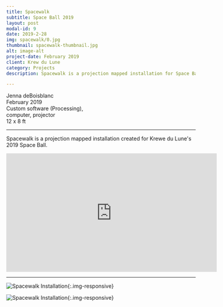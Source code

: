 ```yaml
---
title: Spacewalk
subtitle: Space Ball 2019
layout: post
modal-id: 9
date: 2019-2-28
img: spacewalk/0.jpg
thumbnail: spacewalk-thumbnail.jpg
alt: image-alt
project-date: February 2019
client: Krew du Lune
category: Projects
description: Spacewalk is a projection mapped installation for Space Ball 2019.

---
```


Jenna deBoisblanc   
February 2019  
Custom software (Processing),  
computer, projector     
12 x 8 ft   

---   

Spacewalk is a projection mapped installation created for Krewe du Lune's 2019 Space Ball.


<div class="embed-responsive embed-responsive-16by9">
<iframe width="560" height="315" src="https://www.youtube.com/embed/ROmw09sDwbw" frameborder="0" allow="autoplay; encrypted-media" allowfullscreen></iframe>
</div>


---

![Spacewalk Installation]({{site.url}}/img/portfolio/spacewalk/2.jpg){:.img-responsive}

![Spacewalk Installation]({{site.url}}/img/portfolio/spacewalk/1.jpg){:.img-responsive}
